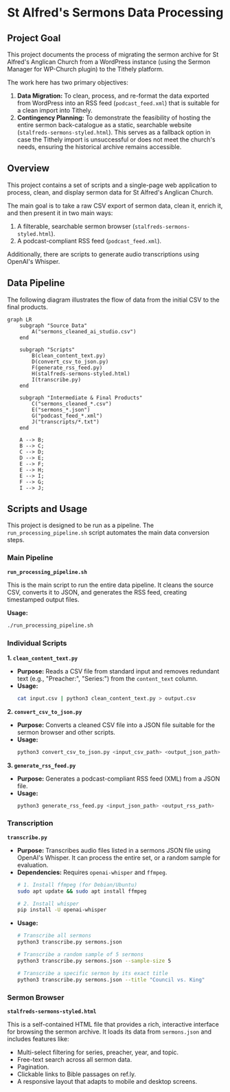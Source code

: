 # St Alfred's Sermons Data Processing

## Project Goal

This project documents the process of migrating the sermon archive for St Alfred's Anglican Church from a WordPress instance (using the Sermon Manager for WP-Church plugin) to the Tithely platform.

The work here has two primary objectives:

1.  **Data Migration:** To clean, process, and re-format the data exported from WordPress into an RSS feed (`podcast_feed.xml`) that is suitable for a clean import into Tithely.
2.  **Contingency Planning:** To demonstrate the feasibility of hosting the entire sermon back-catalogue as a static, searchable website (`stalfreds-sermons-styled.html`). This serves as a fallback option in case the Tithely import is unsuccessful or does not meet the church's needs, ensuring the historical archive remains accessible.

## Overview

This project contains a set of scripts and a single-page web application to process, clean, and display sermon data for St Alfred's Anglican Church.

The main goal is to take a raw CSV export of sermon data, clean it, enrich it, and then present it in two main ways:
1.  A filterable, searchable sermon browser (`stalfreds-sermons-styled.html`).
2.  A podcast-compliant RSS feed (`podcast_feed.xml`).

Additionally, there are scripts to generate audio transcriptions using OpenAI's Whisper.

## Data Pipeline

The following diagram illustrates the flow of data from the initial CSV to the final products.

```mermaid
graph LR
    subgraph "Source Data"
        A("sermons_cleaned_ai_studio.csv")
    end

    subgraph "Scripts"
        B(clean_content_text.py)
        D(convert_csv_to_json.py)
        F(generate_rss_feed.py)
        H(stalfreds-sermons-styled.html)
        I(transcribe.py)
    end

    subgraph "Intermediate & Final Products"
        C("sermons_cleaned_*.csv")
        E("sermons_*.json")
        G("podcast_feed_*.xml")
        J("transcripts/*.txt")
    end

    A --> B;
    B --> C;
    C --> D;
    D --> E;
    E --> F;
    E --> H;
    E --> I;
    F --> G;
    I --> J;
```

## Scripts and Usage

This project is designed to be run as a pipeline. The `run_processing_pipeline.sh` script automates the main data conversion steps.

### Main Pipeline

**`run_processing_pipeline.sh`**

This is the main script to run the entire data pipeline. It cleans the source CSV, converts it to JSON, and generates the RSS feed, creating timestamped output files.

**Usage:**
```bash
./run_processing_pipeline.sh
```

### Individual Scripts

**1. `clean_content_text.py`**

*   **Purpose:** Reads a CSV file from standard input and removes redundant text (e.g., "Preacher:", "Series:") from the `content_text` column.
*   **Usage:**
    ```bash
    cat input.csv | python3 clean_content_text.py > output.csv
    ```

**2. `convert_csv_to_json.py`**

*   **Purpose:** Converts a cleaned CSV file into a JSON file suitable for the sermon browser and other scripts.
*   **Usage:**
    ```bash
    python3 convert_csv_to_json.py <input_csv_path> <output_json_path>
    ```

**3. `generate_rss_feed.py`**

*   **Purpose:** Generates a podcast-compliant RSS feed (XML) from a JSON file.
*   **Usage:**
    ```bash
    python3 generate_rss_feed.py <input_json_path> <output_rss_path>
    ```

### Transcription

**`transcribe.py`**

*   **Purpose:** Transcribes audio files listed in a sermons JSON file using OpenAI's Whisper. It can process the entire set, or a random sample for evaluation.
*   **Dependencies:** Requires `openai-whisper` and `ffmpeg`.
    ```bash
    # 1. Install ffmpeg (for Debian/Ubuntu)
    sudo apt update && sudo apt install ffmpeg

    # 2. Install whisper
    pip install -U openai-whisper
    ```
*   **Usage:**
    ```bash
    # Transcribe all sermons
    python3 transcribe.py sermons.json

    # Transcribe a random sample of 5 sermons
    python3 transcribe.py sermons.json --sample-size 5

    # Transcribe a specific sermon by its exact title
    python3 transcribe.py sermons.json --title "Council vs. King"
    ```

### Sermon Browser

**`stalfreds-sermons-styled.html`**

This is a self-contained HTML file that provides a rich, interactive interface for browsing the sermon archive. It loads its data from `sermons.json` and includes features like:

*   Multi-select filtering for series, preacher, year, and topic.
*   Free-text search across all sermon data.
*   Pagination.
*   Clickable links to Bible passages on ref.ly.
*   A responsive layout that adapts to mobile and desktop screens.

